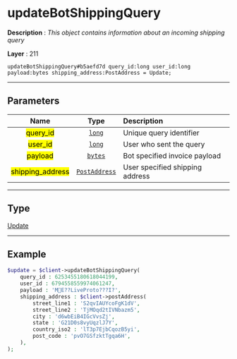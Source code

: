 # updateBotShippingQuery

**Description** : *This object contains information about an incoming shipping query*

**Layer** : 211

```tl
updateBotShippingQuery#b5aefd7d query_id:long user_id:long payload:bytes shipping_address:PostAddress = Update;
```

---

## Parameters

| Name | Type | Description |
| :---: | :---: | :--- |
| <mark>query_id</mark> | [`long`](type/long) | Unique query identifier |
| <mark>user_id</mark> | [`long`](type/long) | User who sent the query |
| <mark>payload</mark> | [`bytes`](type/bytes) | Bot specified invoice payload |
| <mark>shipping_address</mark> | [`PostAddress`](type/PostAddress) | User specified shipping address |

---

## Type

[Update](type/Update)

---

## Example

```php
$update = $client->updateBotShippingQuery(
	query_id : 6253455180618044199,
	user_id : 6794558559974061247,
	payload : 'ME??LiveProto???I?',
	shipping_address : $client->postAddress(
		street_line1 : 'S2qvIAUYcoFgK1dV',
		street_line2 : 'TjMOqd2tIVNbazm5',
		city : 'd6wbEiB4IGcVvsZj',
		state : 'G21D0s8vyUqzlJ7Y',
		country_iso2 : 'lT3p7EjbCqozB5yi',
		post_code : 'pvO7GSfzktTgqa6H',
	),
);
```